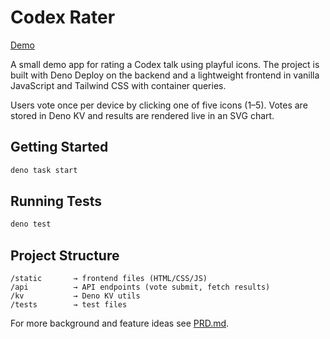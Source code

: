 # Codex Rater

[Demo](https://codex-rater.deno.dev/)

A small demo app for rating a Codex talk using playful icons. The project is built with Deno Deploy on the backend and a lightweight frontend in vanilla JavaScript and Tailwind CSS with container queries.

Users vote once per device by clicking one of five icons (1–5). Votes are stored in Deno KV and results are rendered live in an SVG chart.

## Getting Started

```bash
deno task start
```

## Running Tests

```bash
deno test
```

## Project Structure

```
/static       → frontend files (HTML/CSS/JS)
/api          → API endpoints (vote submit, fetch results)
/kv           → Deno KV utils
/tests        → test files
```

For more background and feature ideas see [PRD.md](PRD.md).